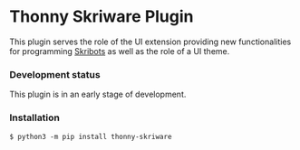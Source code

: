 # Thonny Skriware Plugin 

This plugin serves the role of the UI extension providing new functionalities
for programming [Skribots](https://skriware.com/robots/skribots)
as well as the role of a UI theme.

### Development status

This plugin is in an early stage of development.

### Installation

    $ python3 -m pip install thonny-skriware
